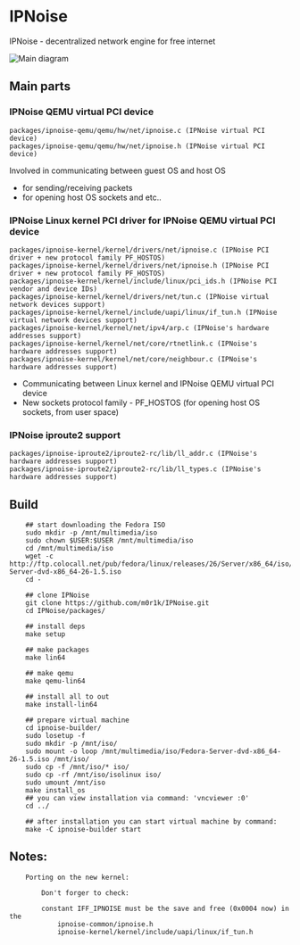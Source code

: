 # IPNoise
IPNoise - decentralized network engine for free internet

![Main diagram](https://raw.githubusercontent.com/m0r1k/IPNoise/master/IPNoise.png)

## Main parts

### IPNoise QEMU virtual PCI device
```
packages/ipnoise-qemu/qemu/hw/net/ipnoise.c (IPNoise virtual PCI device)
packages/ipnoise-qemu/qemu/hw/net/ipnoise.h (IPNoise virtual PCI device)
```
Involved in communicating between guest OS and host OS
- for sending/receiving packets
- for opening host OS sockets and etc..

### IPNoise Linux kernel PCI driver for IPNoise QEMU virtual PCI device
```
packages/ipnoise-kernel/kernel/drivers/net/ipnoise.c (IPNoise PCI driver + new protocol family PF_HOSTOS)
packages/ipnoise-kernel/kernel/drivers/net/ipnoise.h (IPNoise PCI driver + new protocol family PF_HOSTOS)
packages/ipnoise-kernel/kernel/include/linux/pci_ids.h (IPNoise PCI vendor and device IDs)
packages/ipnoise-kernel/kernel/drivers/net/tun.c (IPNoise virtual network devices support)
packages/ipnoise-kernel/kernel/include/uapi/linux/if_tun.h (IPNoise virtual network devices support)
packages/ipnoise-kernel/kernel/net/ipv4/arp.c (IPNoise's hardware addresses support)
packages/ipnoise-kernel/kernel/net/core/rtnetlink.c (IPNoise's hardware addresses support)
packages/ipnoise-kernel/kernel/net/core/neighbour.c (IPNoise's hardware addresses support)
```
- Communicating between Linux kernel and IPNoise QEMU virtual PCI device
- New sockets protocol family - PF_HOSTOS (for opening host OS sockets, from user space)

### IPNoise iproute2 support
```
packages/ipnoise-iproute2/iproute2-rc/lib/ll_addr.c (IPNoise's hardware addresses support)
packages/ipnoise-iproute2/iproute2-rc/lib/ll_types.c (IPNoise's hardware addresses support)
```

## Build
```
    ## start downloading the Fedora ISO
    sudo mkdir -p /mnt/multimedia/iso
    sudo chown $USER:$USER /mnt/multimedia/iso
    cd /mnt/multimedia/iso
    wget -c http://ftp.colocall.net/pub/fedora/linux/releases/26/Server/x86_64/iso/Fedora-Server-dvd-x86_64-26-1.5.iso
    cd -

    ## clone IPNoise
    git clone https://github.com/m0r1k/IPNoise.git
    cd IPNoise/packages/

    ## install deps
    make setup

    ## make packages
    make lin64

    ## make qemu
    make qemu-lin64

    ## install all to out
    make install-lin64

    ## prepare virtual machine
    cd ipnoise-builder/
    sudo losetup -f
    sudo mkdir -p /mnt/iso/
    sudo mount -o loop /mnt/multimedia/iso/Fedora-Server-dvd-x86_64-26-1.5.iso /mnt/iso/
    sudo cp -f /mnt/iso/* iso/
    sudo cp -rf /mnt/iso/isolinux iso/
    sudo umount /mnt/iso
    make install_os
    ## you can view installation via command: 'vncviewer :0'
    cd ../

    ## after installation you can start virtual machine by command:
    make -C ipnoise-builder start

```

## Notes:
```
    Porting on the new kernel:

        Don't forger to check:

        constant IFF_IPNOISE must be the save and free (0x0004 now) in the
            ipnoise-common/ipnoise.h
            ipnoise-kernel/kernel/include/uapi/linux/if_tun.h


```

